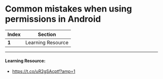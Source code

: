 # Common mistakes when using permissions in Android

Index | Section
--- | ---
**1** | Learning Resource

___


#### Learning Resource: 

* https://t.co/uR2gSAcptf?amp=1